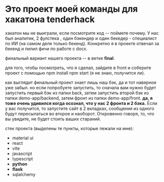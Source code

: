 # Это проект моей команды для хакатона tenderhack
хакатон мы не выиграли, если посмотрите код -- поймете почему. У нас был аналитик, 2 фулстека , один бэкендер и один бекедер - специалист по ИИ (на самом деле только бекенд). Конкретно я в проекте отвечал за бекенд и пилил фичи по работе с docx. 

финальный вариант нашего проекта -- в ветке **final**.

для того, чтобы посмотреть, что я сделал, зайдите в front и соберите проект с помощью npm install npm start (я не знаю, получится ли).

как выглядит финальный проект знает лишь наш бэк, да и тот наверное уже забыл. но если попробуете запустить, то сначала вам нужно будет запустить первый бэк из папки back, затем запустить второй бэк из папки demo-app/backend, затем фронт из папки demo-app/front. **да, я тоже очень удивился когда осознал, что у нас 2 фронта и 2 бэка.** Если у вас получится, то запустите сайт в 2 вкладках, сообщения из одного будут пересылаться во второе и наоборот. Откровенно говоря, то, что вы увидите, не будет стоить ваших стараний.

стек проекта (выделены те пункты, которые лежали на мне):
- material ui
- react
- vite
- javascript
- typescript
- **python**
- **flask**
- sqlalchemy
